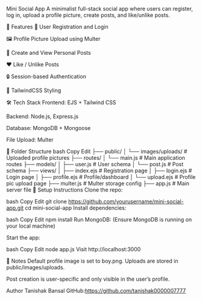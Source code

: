 Mini Social App
A minimalist full-stack social app where users can register, log in, upload a profile picture, create posts, and like/unlike posts.

🚀 Features
🔐 User Registration and Login

🖼️ Profile Picture Upload using Multer

📝 Create and View Personal Posts

❤️ Like / Unlike Posts

🔒 Session-based Authentication

🎨 TailwindCSS Styling

🛠 Tech Stack
Frontend: EJS + Tailwind CSS

Backend: Node.js, Express.js

Database: MongoDB + Mongoose

File Upload: Multer

📂 Folder Structure
bash
Copy
Edit
├── public/
│   └── images/uploads/         # Uploaded profile pictures
├── routes/
│   └── main.js                 # Main application routes
├── models/
│   ├── user.js                 # User schema
│   └── post.js                 # Post schema
├── views/
│   ├── index.ejs               # Registration page
│   ├── login.ejs               # Login page
│   ├── profile.ejs             # Profile/dashboard
│   └── upload.ejs              # Profile pic upload page
├── multer.js                   # Multer storage config
├── app.js                      # Main server file
🔧 Setup Instructions
Clone the repo:

bash
Copy
Edit
git clone https://github.com/yourusername/mini-social-app.git
cd mini-social-app
Install dependencies:

bash
Copy
Edit
npm install
Run MongoDB: (Ensure MongoDB is running on your local machine)

Start the app:

bash
Copy
Edit
node app.js
Visit http://localhost:3000



📌 Notes
Default profile image is set to boy.png. Uploads are stored in public/images/uploads.

Post creation is user-specific and only visible in the user’s profile.

Author
Tanishak Bansal
GitHub:https://github.com/tanishak0000007777
